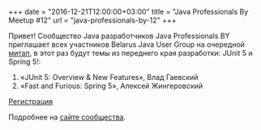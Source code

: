 +++
date = "2016-12-21T12:00:00+03:00"
title = "Java Professionals By Meetup #12"
url = "java-professionals-by-12"
+++

Привет! Сообщество Java разработчиков Java Professionals BY приглашает всех участников Belarus Java User Group на очередной [митап](http://jprof.by/post/161213-001/), в этот раз будут темы из переднего края разработки: JUnit 5 и Spring 5!:

1. «JUnit 5: Overview & New Features», Влад Гаевский
2. «Fast and Furious: Spring 5», Алексей Жингеровский

[Регистрация](https://www.google.com/url?q=http://jprof.by/post/161213-001/&sa=D&ust=1481707619242000&usg=AFQjCNFJGJOhoG8DEmM8Z5FFvysMGGDQFQ)

Подробнее на [сайте сообщества](http://jprof.by/post/161213-001/).
